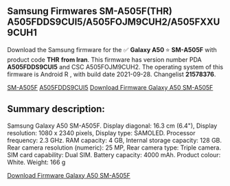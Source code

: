 <h2>Samsung Firmwares SM-A505F(THR) A505FDDS9CUI5/A505FOJM9CUH2/A505FXXU9CUH1</h2>
Download the Samsung firmware for the ✅ <strong>Galaxy A50 </strong> ⭐ <strong>SM-A505F</strong> with product code <strong>THR</strong> <strong> from Iran</strong>. This firmware has version number PDA <strong>A505FDDS9CUI5</strong> and CSC A505FOJM9CUH2. The operating system of this firmware is Android R , with build date 2021-09-28. Changelist <strong>21578376</strong>.


[SM-A505F](https://samfirm.shop/samsung/model/SM-A505F)
[A505FDDS9CUI5](https://samfirm.shop/samsung/pda/A505FDDS9CUI5)
[Download Firmware Galaxy A50 SM-A505F](https://samfirm.shop/samsung/firmware/460916)
<h2>Summary description:</h2>
<p>Samsung Galaxy A50 SM-A505F. Display diagonal: 16.3 cm (6.4"), Display resolution: 1080 x 2340 pixels, Display type: SAMOLED. Processor frequency: 2.3 GHz. RAM capacity: 4 GB, Internal storage capacity: 128 GB. Rear camera resolution (numeric): 25 MP, Rear camera type: Triple camera. SIM card capability: Dual SIM. Battery capacity: 4000 mAh. Product colour: White. Weight: 166 g</p>


[Download Firmware Galaxy A50 SM-A505F](https://samfirm.shop/samsung/firmware/460916)
